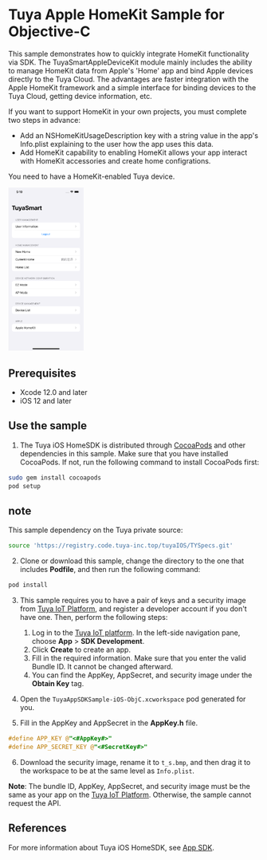 # Tuya Apple HomeKit Sample for Objective-C

This sample demonstrates how to quickly integrate HomeKit functionality via SDK. The TuyaSmartAppleDeviceKit module mainly includes the ability to manage HomeKit data from Apple's 'Home' app and bind Apple devices directly to the Tuya Cloud. The advantages are faster integration with the Apple HomeKit framework and a simple interface for binding devices to the Tuya Cloud, getting device information, etc.

If you want to support HomeKit in your own projects, you must complete two steps in advance:
-  Add an NSHomeKitUsageDescription key with a string value in the app's Info.plist explaining to the user how the app uses this data.
- Add HomeKit capability to enabling HomeKit allows your app interact with HomeKit accessories and create home configrations.

You need to have a HomeKit-enabled Tuya device.

<img src="https://github.com/tuya/tuya-ios-apple-homekit-sample-objc/blob/master/screenshot.png" width="30%" />

## Prerequisites

- Xcode 12.0 and later
- iOS 12 and later

## Use the sample

1. The Tuya iOS HomeSDK is distributed through [CocoaPods](http://cocoapods.org/) and other dependencies in this sample. Make sure that you have installed CocoaPods. If not, run the following command to install CocoaPods first:

```bash
sudo gem install cocoapods
pod setup
```
## note
This sample dependency on the Tuya private source:
```bash
source 'https://registry.code.tuya-inc.top/tuyaIOS/TYSpecs.git'
```

2. Clone or download this sample, change the directory to the one that includes **Podfile**, and then run the following command:

```bash
pod install
```

3. This sample requires you to have a pair of keys and a security image from [Tuya IoT Platform](https://developer.tuya.com/), and register a developer account if you don't have one. Then, perform the following steps:

   1. Log in to the [Tuya IoT platform](https://iot.tuya.com/). In the left-side navigation pane, choose **App** > **SDK Development**.
   2. Click **Create** to create an app.
   3. Fill in the required information. Make sure that you enter the valid Bundle ID. It cannot be changed afterward.
   4. You can find the AppKey, AppSecret, and security image under the **Obtain Key** tag.

4. Open the `TuyaAppSDKSample-iOS-ObjC.xcworkspace` pod generated for you.
5. Fill in the AppKey and AppSecret in the **AppKey.h** file.

```objective-c
#define APP_KEY @"<#AppKey#>"
#define APP_SECRET_KEY @"<#SecretKey#>"
```

6. Download the security image, rename it to `t_s.bmp`, and then drag it to the workspace to be at the same level as `Info.plist`.

**Note**: The bundle ID, AppKey, AppSecret, and security image must be the same as your app on the [Tuya IoT Platform](https://iot.tuya.com). Otherwise, the sample cannot request the API.

## References
For more information about Tuya iOS HomeSDK, see [App SDK](https://developer.tuya.com/en/docs/app-development).

